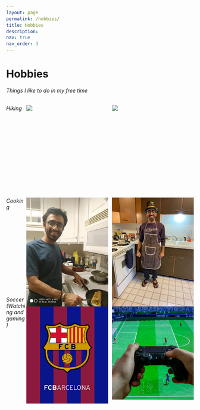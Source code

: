 ```yaml
---
layout: page
permalink: /hobbies/
title: Hobbies
description:  
nav: true
nav_order: 3
---
```

<div class="post">
  <div class="header-bar">
    <h1>Hobbies</h1>
    <em>Things I like to do in my free time </em>
  </div>
</div>
<br>
  <p>
  <img style="float:right; width:12vw;min-width:220px;margin: 0px 0px 0px 10px;" src="../assets/img/me-hiking.jpg">
  
  <img style="float:right; width:12vw;min-width:220px;" src="../assets/img/me-hiking-2.png">
  </p>

  <p style="width:80%">
     <em>Hiking </em>
  </p>

  <br><br><br><br><br><br><br><br><br><br><br><br>
  <p>
  <img style="float:right; width:12vw;min-width:220px;margin: 0px 0px 0px 10px;" src="../assets/img/me-cooking.jpg">
  
  <img style="float:right; width:12vw;min-width:220px;" src="../assets/img/me-cooking-2.png">
  </p>

  <p style="width:80%">
     <em>Cooking </em>
  </p>

  <br><br><br><br><br><br><br><br><br><br><br><br>
  <p>
  <img style="float:right; width:12vw;min-width:220px;margin: 0px 0px 0px 10px;" src="../assets/img/fifa.jpeg">
  
  <img style="float:right; width:12vw;min-width:220px;" src="../assets/img/barca.jpg">
  </p>

  <p style="width:80%">
     <em>Soccer (Watching and gaming) </em>
  </p>
